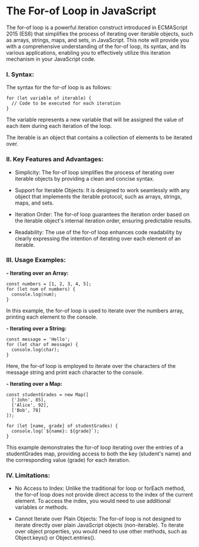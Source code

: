# The For-of Loop in JavaScript

The for-of loop is a powerful iteration construct introduced in ECMAScript 2015 (ES6) that simplifies the process of iterating over iterable objects, such as arrays, strings, maps, and sets, in JavaScript. This note will provide you with a comprehensive understanding of the for-of loop, its syntax, and its various applications, enabling you to effectively utilize this iteration mechanism in your JavaScript code.

### I. Syntax:
The syntax for the for-of loop is as follows:

```
for (let variable of iterable) {
  // Code to be executed for each iteration
}
```

The variable represents a new variable that will be assigned the value of each item during each iteration of the loop.

The iterable is an object that contains a collection of elements to be iterated over.

### II. Key Features and Advantages:

- Simplicity:
The for-of loop simplifies the process of iterating over iterable objects by providing a clean and concise syntax.

- Support for Iterable Objects:
It is designed to work seamlessly with any object that implements the iterable protocol, such as arrays, strings, maps, and sets.

- Iteration Order:
The for-of loop guarantees the iteration order based on the iterable object's internal iteration order, ensuring predictable results.

- Readability:
The use of the for-of loop enhances code readability by clearly expressing the intention of iterating over each element of an iterable.

### III. Usage Examples:

**- Iterating over an Array:**
```
const numbers = [1, 2, 3, 4, 5];
for (let num of numbers) {
  console.log(num);
}
```
In this example, the for-of loop is used to iterate over the numbers array, printing each element to the console.

**- Iterating over a String:**
```
const message = 'Hello';
for (let char of message) {
  console.log(char);
}
```
Here, the for-of loop is employed to iterate over the characters of the message string and print each character to the console.

**- Iterating over a Map:**
```
const studentGrades = new Map([
  ['John', 85],
  ['Alice', 92],
  ['Bob', 78]
]);

for (let [name, grade] of studentGrades) {
  console.log(`${name}: ${grade}`);
}
``` 
This example demonstrates the for-of loop iterating over the entries of a studentGrades map, providing access to both the key (student's name) and the corresponding value (grade) for each iteration.

### IV. Limitations:

- No Access to Index:
Unlike the traditional for loop or forEach method, the for-of loop does not provide direct access to the index of the current element. To access the index, you would need to use additional variables or methods.

- Cannot Iterate over Plain Objects:
The for-of loop is not designed to iterate directly over plain JavaScript objects (non-iterable). To iterate over object properties, you would need to use other methods, such as Object.keys() or Object.entries().
